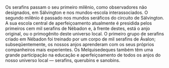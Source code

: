 ﻿Os serafins passam o seu primeiro milênio, como observadores não designados, em Sálvington e nos mundos-escola interassociados. O segundo milênio é passado nos mundos seráficos do circuito de Sálvington. A sua escola central de aperfeiçoamento atualmente é presidida pelos primeiros cem mil serafins de Nébadon e, à frente destes, está o anjo original, ou o primogênito deste universo local. O primeiro grupo de serafins criado em Nébadon foi treinado por um corpo de mil serafins de Ávalon; subseqüentemente, os nossos anjos aprenderam com os seus próprios companheiros mais experientes. Os Melquisedeques também têm uma grande participação na educação e aperfeiçoamento de todos os anjos do nosso universo local — serafins, querubins e sanobins.